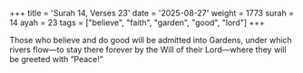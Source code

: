 +++
title = 'Surah 14, Verses 23'
date = '2025-08-27'
weight = 1773
surah = 14
ayah = 23
tags = ["believe", "faith", "garden", "good", "lord"]
+++

Those who believe and do good will be admitted into Gardens, under which rivers flow—to stay there forever by the Will of their Lord—where they will be greeted with “Peace!”